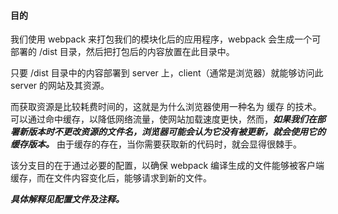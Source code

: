 #### 目的
我们使用 webpack 来打包我们的模块化后的应用程序，webpack 会生成一个可部署的 /dist 目录，然后把打包后的内容放置在此目录中。

只要 /dist 目录中的内容部署到 server 上，client（通常是浏览器）就能够访问此 server 的网站及其资源。

而获取资源是比较耗费时间的，这就是为什么浏览器使用一种名为 缓存 的技术。可以通过命中缓存，以降低网络流量，使网站加载速度更快，然而，***如果我们在部署新版本时不更改资源的文件名，浏览器可能会认为它没有被更新，就会使用它的缓存版本。*** 由于缓存的存在，当你需要获取新的代码时，就会显得很棘手。

该分支目的在于通过必要的配置，以确保 webpack 编译生成的文件能够被客户端缓存，而在文件内容变化后，能够请求到新的文件。

***具体解释见配置文件及注释。***
